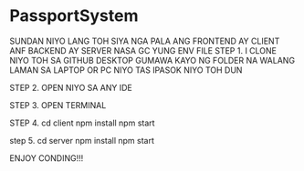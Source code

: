 # PassportSystem

SUNDAN NIYO LANG TOH SIYA NGA PALA ANG FRONTEND AY CLIENT ANF BACKEND AY SERVER
NASA GC YUNG ENV FILE 
STEP 1.
I CLONE NIYO TOH SA GITHUB DESKTOP 
GUMAWA KAYO NG FOLDER NA WALANG LAMAN SA LAPTOP OR PC NIYO TAS IPASOK NIYO TOH DUN

STEP 2.
OPEN NIYO SA ANY IDE

STEP 3. 
OPEN TERMINAL 

STEP 4.
cd client 
npm install
npm start

step 5. 
cd server
npm install 
npm start

ENJOY CONDING!!!
